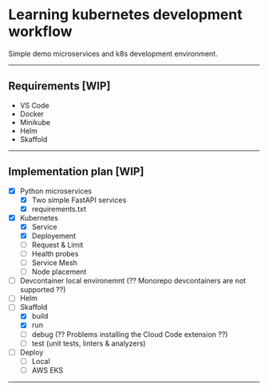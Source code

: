 # Learning kubernetes development workflow
Simple demo microservices and k8s development environment.

---

## Requirements [WIP]
- VS Code
- Docker
- Minikube
- Helm
- Skaffold

---

## Implementation plan [WIP]
 - [x] Python microservices
    - [x] Two simple FastAPI services
    - [x] requirements.txt
 - [x] Kubernetes
    - [x] Service
    - [x] Deployement
    - [ ] Request & Limit
    - [ ] Health probes
    - [ ] Service Mesh
    - [ ] Node placement
 - [ ] Devcontainer local environemnt (?? Monorepo devcontainers are not supported ??)
 - [ ] Helm
 - [ ] Skaffold
    - [x] build
    - [x] run
    - [ ] debug (?? Problems installing the Cloud Code extension ??)
    - [ ] test (unit tests, linters & analyzers)
 - [ ] Deploy
    - [ ] Local
    - [ ] AWS EKS

---